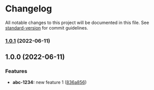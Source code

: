 # Changelog

All notable changes to this project will be documented in this file. See [standard-version](https://github.com/conventional-changelog/standard-version) for commit guidelines.

### [1.0.1](https://github.com/arkroger/conventional-commits-spring/compare/v1.0.0...v1.0.1) (2022-06-11)

## 1.0.0 (2022-06-11)


### Features

* **abc-1234:** new feature 1 ([836a856](https://github.com/arkroger/conventional-commits-spring/commit/836a856e321b930dc234487510bde1544883d525))

